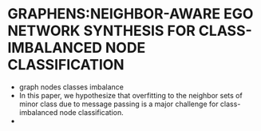 # GRAPHENS:NEIGHBOR-AWARE EGO NETWORK SYNTHESIS FOR CLASS-IMBALANCED NODE CLASSIFICATION

- graph nodes classes imbalance
-  In this paper, we hypothesize that overfitting to
the neighbor sets of minor class due to message passing is a major challenge for
class-imbalanced node classification. 
- 
